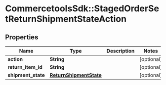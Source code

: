 # CommercetoolsSdk::StagedOrderSetReturnShipmentStateAction

## Properties
Name | Type | Description | Notes
------------ | ------------- | ------------- | -------------
**action** | **String** |  | [optional] 
**return_item_id** | **String** |  | [optional] 
**shipment_state** | [**ReturnShipmentState**](ReturnShipmentState.md) |  | [optional] 

